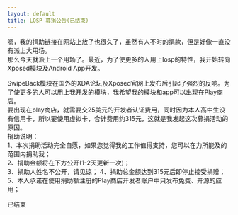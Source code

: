 ```yaml
---
layout: default
title: LOSP 募捐公告(已结束)
---
```

嗯，我的捐助链接在网站上放了也很久了，虽然有人不时的捐款，但是好像一直没有派上大用场。  
那么今天就派上一个用场了。最近，为了使更多的人用上losp的特性，我开始转向Xposed模块及Android App开发。  
<!--more-->
SwipeBack模块在国外的XDA论坛及Xposed官网上发布后引起了强烈的反响。为了使更多的人可以用上我开发的模块，我希望我的模块和app可以出现在Play商店。  
要出现在play商店，就需要交25美元的开发者认证费用，同时因为本人高中生没有信用卡，所以要使用虚拟卡，合计费用约315元，这就是我发起这次募捐活动的原因。  
捐助说明：  
1、本次捐助活动完全自愿，如果您觉得我的工作值得支持，您可以在力所能及的范围内捐助我；  
2、捐助金额将在下方公开(1-2天更新一次)；  
3、捐助人姓名不公开，请见谅；
4、捐助总金额达到315元后即停止接受捐赠；  
5、本人承诺在使用捐助额注册的Play商店开发者账户中只发布免费、开源的应用；

已结束
